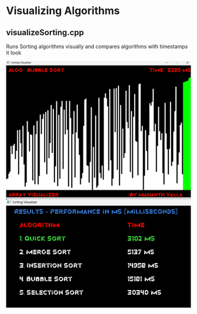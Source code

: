 # Visualizing Algorithms 

## visualizeSorting.cpp

Runs Sorting algorithms visually and compares algorithms with timestamps it took 

![Sorting_running](image/Readme/Sorting_running.png)
![Sorting_results](image/Readme/Sorting_results.png)
